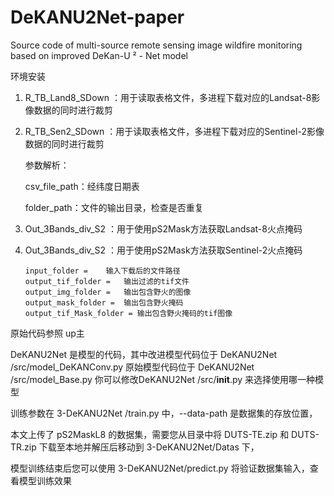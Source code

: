 # DeKANU2Net-paper
Source code of multi-source remote sensing image wildfire monitoring based on improved DeKan-U ² - Net model

环境安装


1. R_TB_Land8_SDown ：用于读取表格文件，多进程下载对应的Landsat-8影像数据的同时进行裁剪

2. R_TB_Sen2_SDown ：用于读取表格文件，多进程下载对应的Sentinel-2影像数据的同时进行裁剪

   参数解析：

   csv_file_path：经纬度日期表

   folder_path：文件的输出目录，检查是否重复

3. Out_3Bands_div_S2 ：用于使用pS2Mask方法获取Landsat-8火点掩码

4. Out_3Bands_div_S2 ：用于使用pS2Mask方法获取Sentinel-2火点掩码

   ```
   input_folder =    输入下载后的文件路径
   output_tif_folder =   输出过滤的tif文件
   output_img_folder =   输出包含野火的图像
   output_mask_folder =  输出包含野火掩码
   output_tif_Mask_folder = 输出包含野火掩码的tif图像
   ```

原始代码参照 up主

DeKANU2Net
是模型的代码，其中改进模型代码位于 DeKANU2Net
/src/model_DeKANConv.py
原始模型代码位于 DeKANU2Net
/src/model_Base.py
你可以修改DeKANU2Net
/src/__init__.py
来选择使用哪一种模型

训练参数在 3-DeKANU2Net
/train.py 中，--data-path 是数据集的存放位置，

本文上传了 pS2MaskL8 的数据集，需要您从目录中将 DUTS-TE.zip 和 DUTS-TR.zip 下载至本地并解压后移动到 3-DeKANU2Net/Datas 下，

模型训练结束后您可以使用 3-DeKANU2Net/predict.py 将验证数据集输入，查看模型训练效果
